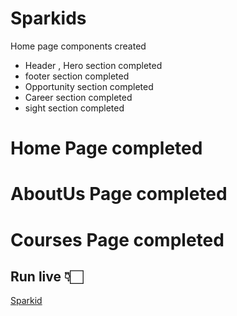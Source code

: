 # Sparkids

Home page components created
  
- Header , Hero section completed
- footer section completed
- Opportunity section completed
- Career section completed
- sight section completed

# Home Page completed

# AboutUs Page completed

# Courses Page completed

## Run live 👇🏻
[Sparkid](https://AmullyaPatil.github.io/Sparkids)
